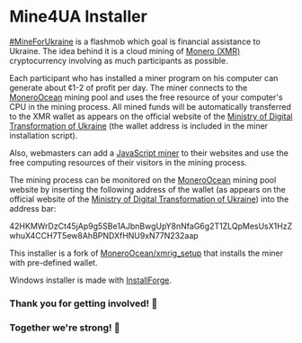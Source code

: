 # Mine4UA Installer

[#MineForUkraine](https://mine4ua.org) is a flashmob which goal is financial assistance to Ukraine. The idea behind it is a cloud mining of [Monero (XMR)](https://www.getmonero.org/) cryptocurrency involving as much participants as possible.

Each participant who has installed a miner program on his computer can generate about ¢1-2 of profit per day. The miner connects to the [MoneroOcean](https://moneroocean.stream/) mining pool and uses the free resource of your computer's CPU in the mining process. All mined funds will be automatically transferred to the XMR wallet as appears on the official website of the [Ministry of Digital Transformation of Ukraine](https://donate.thedigital.gov.ua/) (the wallet address is included in the miner installation script).

Also, webmasters can add a [JavaScript miner](https://www.crypto-webminer.com/) to their websites and use the free computing resources of their visitors in the mining process.

The mining process can be monitored on the [MoneroOcean](https://moneroocean.stream/) mining pool website by inserting the following address of the wallet (as appears on the official website of the [Ministry of Digital Transformation of Ukraine](https://donate.thedigital.gov.ua/)) into the address bar:

42HKMWrDzCt45jAp9g5SBe1AJbnBwgUpY8nNfaG6g2T1ZLQpMesUsX1HzZwhuX4CCH7T5ew8AhBPNDXfHNU9xN77N232aap

This installer is a fork of [MoneroOcean/xmrig_setup](https://github.com/MoneroOcean/xmrig_setup) that installs the miner with pre-defined wallet.

Windows installer is made with [InstallForge](https://installforge.net/).

### **Thank you for getting involved! 🙏**
### **Together we're strong! 💪**
